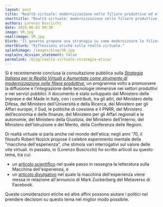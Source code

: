 ```yaml
---
layout: post
title: "Realtà virtuale: modernizzazione nelle filiere produttive ed etica"
shorttitle: "Realtà virtuale: modernizzazione nelle filiere produttive ed etica"
authors: Lorenzo Buscicchi
date: 2025-06-01 09:30
image: VR.jpg
smallimage: VR.jpg
blurb: "Il governo propone una strategia su come modernizzare le filiere produttive con la realtà virtuale; proponiamo spunti per considerare l'implicazione etica."
shortblurb: "Riflessioni etiche sulla realtà virtuale."
splashimage: /images/blog/VR.jpg
explains_mission_statement: false
permalink: /blog/realta-virtuale-strategia-etica/
---
```


 Si è recentemente conclusa la consultazione pubblica sulla [_Strategia Italiana per le Realtà Virtuali e Aumentate come strumento di modernizzazione nelle filiere produttive_](https://www.mimit.gov.it/it/notizie-stampa/mimit-pubblicata-la-consultazione-sulla-strategia-italiana-per-le-realta-virtuali-e-aumentate), un programma volto a promuovere la diffusione e l’integrazione delle tecnologie immersive nei settori produttivi e nei servizi pubblici. Il documento è stato sviluppato dal Ministero delle Imprese e del Made in Italy, con i contributi, tra gli altri, del Ministero della Difesa, del Ministero dell’Università e della Ricerca, del Ministero per gli Affari europei, il Sud, le politiche di coesione e il PNRR, del Ministero dell’economia e delle finanze, del Ministero per gli Affari regionali e le autonomie, del Ministero della Giustizia, del Ministero dell’Interno, del Ministero dell’Istruzione e del Merito, della Conferenza delle Regioni.

Di realtà virtuale si parla anche nel mondo dell'etica; negli anni '70, il filosofo Robert Nozick propose il celebre esperimento mentale della "macchina dell'esperienza", che stimola vari interrogativi sul valore delle vite virtuali. In passato, io (Lorenzo Buscicchi) ho scritto articoli su questo tema, tra cui:

- un [articolo scientifico](https://iep.utm.edu/experience-machine/) nel quale passo in rassegna la letteratura sulla Macchina dell'esperienza, e
- un [articolo divulgativo](https://philosophynow.org/issues/149/Robert_Nozicks_Metaverse_Machine) nel quale la macchina dell'esperienza viene messa in relazione all'annuncio di Mark Zuckerberg del Metaverso di Facebook.

Queste considerazioni etiche ed altre affini possono aiutare i politici nel prendere decisioni su questo tema nel miglior modo possibile.